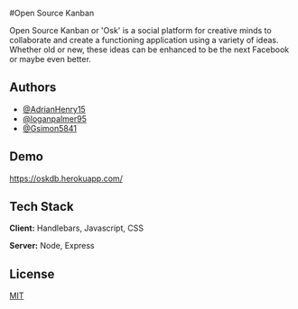 
#Open Source Kanban

Open Source Kanban or 'Osk' is a social platform for creative minds to collaborate and create a functioning application using a variety of ideas. Whether old or new, these ideas can be enhanced to be the next Facebook or maybe even better.

## Authors

- [@AdrianHenry15](https://github.com/AdrianHenry15)
- [@loganpalmer95](https://github.com/loganpalmer95)
- [@Gsimon5841](https://github.com/Gsimon5841)

## Demo

https://oskdb.herokuapp.com/

## Tech Stack

**Client:** Handlebars, Javascript, CSS

**Server:** Node, Express

## License

[MIT](https://choosealicense.com/licenses/mit/)